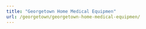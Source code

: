 ```yaml
---
title: "Georgetown Home Medical Equipmen"
url: /georgetown/georgetown-home-medical-equipmen/
---
```

